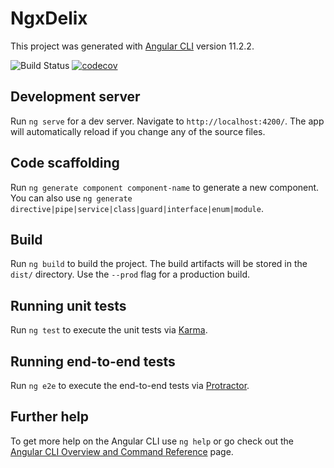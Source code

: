 # NgxDelix

This project was generated with [Angular CLI](https://github.com/angular/angular-cli) version 11.2.2.

![Build Status](https://travis-ci.com/devalfe/portfolio.svg?token=Ch4ph177EbbhudXc4ix5&branch=main)
[![codecov](https://codecov.io/gh/devalfe/portfolio/branch/main/graph/badge.svg?token=INJQXNLF8C)](https://codecov.io/gh/devalfe/portfolio)

## Development server

Run `ng serve` for a dev server. Navigate to `http://localhost:4200/`. The app will automatically reload if you change any of the source files.

## Code scaffolding

Run `ng generate component component-name` to generate a new component. You can also use `ng generate directive|pipe|service|class|guard|interface|enum|module`.

## Build

Run `ng build` to build the project. The build artifacts will be stored in the `dist/` directory. Use the `--prod` flag for a production build.

## Running unit tests

Run `ng test` to execute the unit tests via [Karma](https://karma-runner.github.io).

## Running end-to-end tests

Run `ng e2e` to execute the end-to-end tests via [Protractor](http://www.protractortest.org/).

## Further help

To get more help on the Angular CLI use `ng help` or go check out the [Angular CLI Overview and Command Reference](https://angular.io/cli) page.
